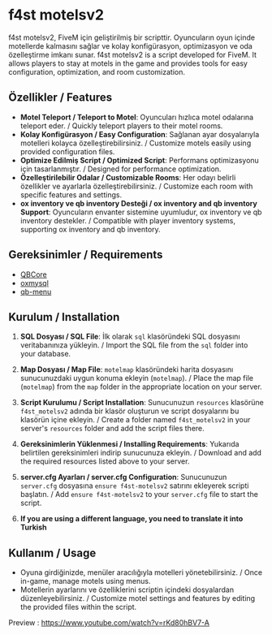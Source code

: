 # f4st motelsv2

f4st motelsv2, FiveM için geliştirilmiş bir scripttir. Oyuncuların oyun içinde motellerde kalmasını sağlar ve kolay konfigürasyon, optimizasyon ve oda özelleştirme imkanı sunar.
f4st motelsv2 is a script developed for FiveM. It allows players to stay at motels in the game and provides tools for easy configuration, optimization, and room customization.

## Özellikler / Features

- **Motel Teleport / Teleport to Motel**: Oyuncuları hızlıca motel odalarına teleport eder. / Quickly teleport players to their motel rooms.
- **Kolay Konfigürasyon / Easy Configuration**: Sağlanan ayar dosyalarıyla motelleri kolayca özelleştirebilirsiniz. / Customize motels easily using provided configuration files.
- **Optimize Edilmiş Script / Optimized Script**: Performans optimizasyonu için tasarlanmıştır. / Designed for performance optimization.
- **Özelleştirilebilir Odalar / Customizable Rooms**: Her odayı belirli özellikler ve ayarlarla özelleştirebilirsiniz. / Customize each room with specific features and settings.
- **ox inventory ve qb inventory Desteği / ox inventory and qb inventory Support**: Oyuncuların envanter sistemine uyumludur, ox inventory ve qb inventory destekler. / Compatible with player inventory systems, supporting ox inventory and qb inventory.

## Gereksinimler / Requirements

- [QBCore](https://github.com/qbcore-framework/qb-core)
- [oxmysql](https://github.com/overextended/oxmysql)
- [qb-menu](https://github.com/qbcore-framework/qb-menu)

## Kurulum / Installation

1. **SQL Dosyası / SQL File**: İlk olarak `sql` klasöründeki SQL dosyasını veritabanınıza yükleyin. / Import the SQL file from the `sql` folder into your database.
   
2. **Map Dosyası / Map File**: `motelmap` klasöründeki harita dosyasını sunucunuzdaki uygun konuma ekleyin (`motelmap`). / Place the map file (`motelmap`) from the `map` folder in the appropriate location on your server.

3. **Script Kurulumu / Script Installation**: Sunucunuzun `resources` klasörüne `f4st_motelsv2` adında bir klasör oluşturun ve script dosyalarını bu klasörün içine ekleyin. / Create a folder named `f4st_motelsv2` in your server's `resources` folder and add the script files there.

4. **Gereksinimlerin Yüklenmesi / Installing Requirements**: Yukarıda belirtilen gereksinimleri indirip sunucunuza ekleyin. / Download and add the required resources listed above to your server.

5. **server.cfg Ayarları / server.cfg Configuration**: Sunucunuzun `server.cfg` dosyasına `ensure f4st-motelsv2` satırını ekleyerek scripti başlatın. / Add `ensure f4st-motelsv2` to your `server.cfg` file to start the script.

6. **If you are using a different language, you need to translate it into Turkish**

## Kullanım / Usage

- Oyuna girdiğinizde, menüler aracılığıyla motelleri yönetebilirsiniz. / Once in-game, manage motels using menus.
- Motellerin ayarlarını ve özelliklerini scriptin içindeki dosyalardan düzenleyebilirsiniz. / Customize motel settings and features by editing the provided files within the script.

Preview : https://www.youtube.com/watch?v=rKd80hBV7-A
